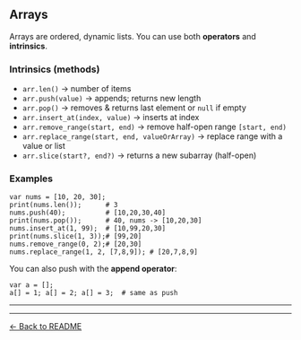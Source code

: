 ## Arrays

Arrays are ordered, dynamic lists. You can use both **operators** and **intrinsics**.

### Intrinsics (methods)

- `arr.len()` → number of items  
- `arr.push(value)` → appends; returns new length  
- `arr.pop()` → removes & returns last element or `null` if empty  
- `arr.insert_at(index, value)` → inserts at index  
- `arr.remove_range(start, end)` → remove half-open range `[start, end)`  
- `arr.replace_range(start, end, valueOrArray)` → replace range with a value or list  
- `arr.slice(start?, end?)` → returns a new subarray (half-open)

### Examples

```cfs
var nums = [10, 20, 30];
print(nums.len());      # 3
nums.push(40);          # [10,20,30,40]
print(nums.pop());      # 40, nums -> [10,20,30]
nums.insert_at(1, 99);  # [10,99,20,30]
print(nums.slice(1, 3));# [99,20]
nums.remove_range(0, 2);# [20,30]
nums.replace_range(1, 2, [7,8,9]); # [20,7,8,9]
```

You can also push with the **append operator**:

```cfs
var a = [];
a[] = 1; a[] = 2; a[] = 3;  # same as push
```

---
---
[← Back to README](./README.md)
